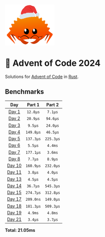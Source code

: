 <img src="./.assets/christmas_ferris.png" width="164">

# 🎄 Advent of Code 2024

Solutions for [Advent of Code](https://adventofcode.com/) in [Rust](https://www.rust-lang.org/).

<!--- advent_readme_stars table --->

<!--- benchmarking table --->
## Benchmarks

| Day | Part 1 | Part 2 |
| :---: | :---: | :---:  |
| [Day 1](./src/bin/01.rs) | `12.8µs` | `7.1µs` |
| [Day 2](./src/bin/02.rs) | `20.9µs` | `94.6µs` |
| [Day 3](./src/bin/03.rs) | `9.5µs` | `24.0µs` |
| [Day 4](./src/bin/04.rs) | `149.8µs` | `46.5µs` |
| [Day 5](./src/bin/05.rs) | `137.3µs` | `225.3µs` |
| [Day 6](./src/bin/06.rs) | `5.5µs` | `4.4ms` |
| [Day 7](./src/bin/07.rs) | `177.1µs` | `3.6ms` |
| [Day 8](./src/bin/08.rs) | `7.7µs` | `8.9µs` |
| [Day 10](./src/bin/10.rs) | `160.9µs` | `232.0µs` |
| [Day 11](./src/bin/11.rs) | `3.8µs` | `4.0µs` |
| [Day 13](./src/bin/13.rs) | `4.5µs` | `4.5µs` |
| [Day 14](./src/bin/14.rs) | `36.7µs` | `545.3µs` |
| [Day 15](./src/bin/15.rs) | `274.7µs` | `312.8µs` |
| [Day 17](./src/bin/17.rs) | `209.0ns` | `149.0µs` |
| [Day 18](./src/bin/18.rs) | `181.3µs` | `509.3µs` |
| [Day 19](./src/bin/19.rs) | `4.9ms` | `4.8ms` |
| [Day 21](./src/bin/21.rs) | `3.4µs` | `3.7µs` |

**Total: 21.05ms**
<!--- benchmarking table --->

